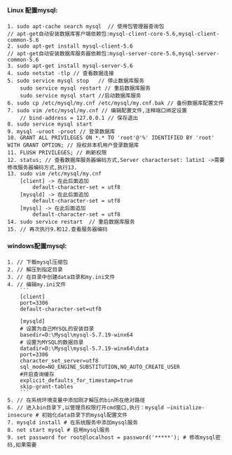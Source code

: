 #### Linux 配置mysql:
	1. sudo apt-cache search mysql  // 使用包管理器查询包
	// apt-get自动安装数据库客户端依赖包:mysql-client-core-5.6,mysql-client-common-5.6
	2. sudo apt-get install mysql-client-5.6
	// apt-get自动安装数据库服务器依赖包:mysql-server-core-5.6,mysql-server-common-5.6 
	3. sudo apt-get install mysql-server-5.6
	4. sudo netstat -tlp // 查看数据连接
	5. sudo service mysql stop	 // 停止数据库服务
		sudo service mysql restart // 重启数据库服务
		sudo service mysql start //启动数据库服务
	6. sudo cp /etc/mysql/my.cnf /etc/mysql/my.cnf.bak // 备份数据库配置文件
	7. sudo vim /etc/mysql/my.cnf // 编辑配置文件,注释端口绑定设置
		// bind-address = 127.0.0.1 // 保存退出
	8. sudo service mysql start
	9. mysql -uroot -proot // 登录数据库
	10. GRANT ALL PRIVILEGES ON *.* TO 'root'@'%' IDENTIFIED BY 'root' WITH GRANT OPTION; // 授权非本机用户登录数据库
	11. FLUSH PRIVILEGES; // 刷新权限
	12. status; // 查看数据库服务器编码方式,Server characterset: latin1 ->需要修改服务器编码方式,执行13.
	13. sudo vim /etc/mysql/my.cnf
		[client] -> 在此后面追加
			default-character-set = utf8
		[mysqld] -> 在此后面追加
			default-character-set = utf8
		[mysql] -> 在此后面追加
			default-character-set = utf8
	14. sudo service restart  // 重启数据库服务
	15. // 再次执行9.和12.查看服务器编码
#### windows配置mysql:
	1. // 下载mysql压缩包
	2. // 解压到指定目录
	3. // 在目录中创建data目录和my.ini文件
	4. // 编辑my.ini文件
		```
		[client]
		port=3306
		default-character-set=utf8

		[mysqld] 
		# 设置为自己MYSQL的安装目录 
		basedir=D:\Mysql\mysql-5.7.19-winx64
		# 设置为MYSQL的数据目录 
		datadir=D:\Mysql\mysql-5.7.19-winx64\data
		port=3306
		character_set_server=utf8
		sql_mode=NO_ENGINE_SUBSTITUTION,NO_AUTO_CREATE_USER
		#开启查询缓存
		explicit_defaults_for_timestamp=true
		skip-grant-tables
		```
	5. // 在系统环境变量中添加刚才解压的bin所在绝对路径
	6. // 进入bin目录下,以管理员权限打开cmd窗口,执行：mysqld –initialize-insecure # 初始化data目录下的mysql配置文件
	7. mysqld install # 在系统服务中添加mysql服务
	8. net start mysql # 启用mysql服务
	9. set password for root@localhost = password('*****'); # 修改mysql密码,如果需要

